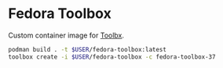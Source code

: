 # Fedora Toolbox

Custom container image for [Toolbx](https://containertoolbx.org/).

```sh
podman build . -t $USER/fedora-toolbox:latest
toolbox create -i $USER/fedora-toolbox -c fedora-toolbox-37
```
